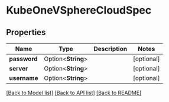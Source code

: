 # KubeOneVSphereCloudSpec

## Properties

Name | Type | Description | Notes
------------ | ------------- | ------------- | -------------
**password** | Option<**String**> |  | [optional]
**server** | Option<**String**> |  | [optional]
**username** | Option<**String**> |  | [optional]

[[Back to Model list]](../README.md#documentation-for-models) [[Back to API list]](../README.md#documentation-for-api-endpoints) [[Back to README]](../README.md)


